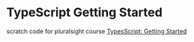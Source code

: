 # TypeScript Getting Started

scratch code for pluralsight course [TypesScript: Getting Started](https://app.pluralsight.com/library/courses/getting-started-typescript/table-of-contents)
